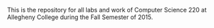This is the repository for all labs and work of Computer Science 220 at Allegheny College during the Fall Semester of 2015.